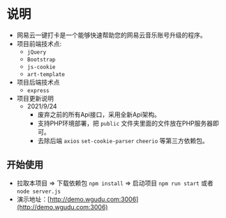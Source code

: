 # 说明

- 网易云一键打卡是一个能够快速帮助您的网易云音乐账号升级的程序。
- 项目前端技术点:
  - `jQuery`
  - `Bootstrap`
  - `js-cookie`
  - `art-template`
- 项目后端技术点
  - `express`
- 项目更新说明
  - 2021/9/24
    - 废弃之前的所有Api接口，采用全新Api架构。
    - 支持PHP环境部署，把 `public` 文件夹里面的文件放在PHP服务器即可。
    - 去除后端 `axios` `set-cookie-parser` `cheerio` 等第三方依赖包。

## 开始使用

- 拉取本项目 => 下载依赖包 `npm install` => 启动项目 `npm run start` 或者 `node server.js`
- 演示地址：[http://demo.wgudu.com:3006](http://demo.wgudu.com:3006)